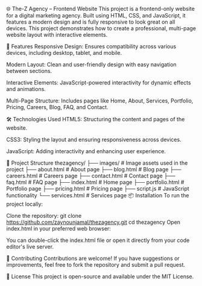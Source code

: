 🌐 The-Z Agency – Frontend Website
This project is a frontend-only website for a digital marketing agency. Built using HTML, CSS, and JavaScript, it features a modern design and is fully responsive to look great on all devices. This project demonstrates how to create a professional, multi-page website layout with interactive elements.

🚀 Features
Responsive Design: Ensures compatibility across various devices, including desktop, tablet, and mobile.

Modern Layout: Clean and user-friendly design with easy navigation between sections.

Interactive Elements: JavaScript-powered interactivity for dynamic effects and animations.

Multi-Page Structure: Includes pages like Home, About, Services, Portfolio, Pricing, Careers, Blog, FAQ, and Contact.

🛠️ Technologies Used
HTML5: Structuring the content and pages of the website.

CSS3: Styling the layout and ensuring responsiveness across devices.

JavaScript: Adding interactivity and enhancing user experience.

📁 Project Structure
thezagency/
├── images/             # Image assets used in the project
├── about.html          # About page
├── blog.html           # Blog page
├── careers.html        # Careers page
├── contact.html        # Contact page
├── faq.html            # FAQ page
├── index.html          # Home page
├── portfolio.html      # Portfolio page
├── pricing.html        # Pricing page
├── script.js           # JavaScript functionality
└── services.html       # Services page
📦 Installation
To run the project locally:

Clone the repository:
git clone https://github.com/zaynounjamal/thezagency.git
cd thezagency
Open index.html in your preferred web browser:

You can double-click the index.html file or open it directly from your code editor's live server.

🤝 Contributing
Contributions are welcome! If you have suggestions or improvements, feel free to fork the repository and submit a pull request.

📄 License
This project is open-source and available under the MIT License.
